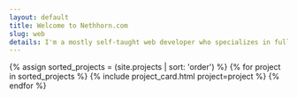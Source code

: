 ```yaml
---
layout: default
title: Welcome to Nethhorn.com
slug: web
details: I'm a mostly self-taught web developer who specializes in full-stack Javascript development (mostly MERN stack) and Wordpress theme development with PHP. I've also dabbled in Ruby on Rails, C#/.NET, and a few other things. I'm not afraid to get my hands on new stuff and figure it out!
---
```


<div class="webdev-display">
  {% assign sorted_projects = (site.projects | sort: 'order') %}
  {% for project in sorted_projects %}
    {% include project_card.html project=project %}
  {% endfor %}
</div>

